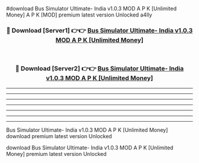 #download Bus Simulator Ultimate- India v1.0.3 MOD A P K [Unlimited Money] A P K [MOD] premium latest version Unlocked a4lly 



<div align="center">
<h3>🔴 Download [Server1] 👉👉 <a href="https://apkdownload1.web.app/">Bus Simulator Ultimate- India v1.0.3 MOD A P K [Unlimited Money]</a></h3><br>

<h3>🔴 Download [Server2] 👉👉 <a href="https://apkdownload1.web.app/">Bus Simulator Ultimate- India v1.0.3 MOD A P K [Unlimited Money]</a></h3>
</div>





----------------------------------------------------------

----------------------------------------------------------

----------------------------------------------------------

----------------------------------------------------------

----------------------------------------------------------

----------------------------------------------------------

----------------------------------------------------------

Bus Simulator Ultimate- India v1.0.3 MOD A P K [Unlimited Money] download premium latest version Unlocked

download Bus Simulator Ultimate- India v1.0.3 MOD A P K [Unlimited Money] premium latest version Unlocked
